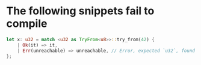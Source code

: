 # The following snippets fail to compile

```rust ,compile_fail
let x: u32 = match <u32 as TryFrom<u8>>::try_from(42) {
    | Ok(it) => it,
    | Err(unreachable) => unreachable, // Error, expected `u32`, found `Infallible`
};
```

<!-- Templated by `cargo-generate` using https://github.com/danielhenrymantilla/proc-macro-template -->
